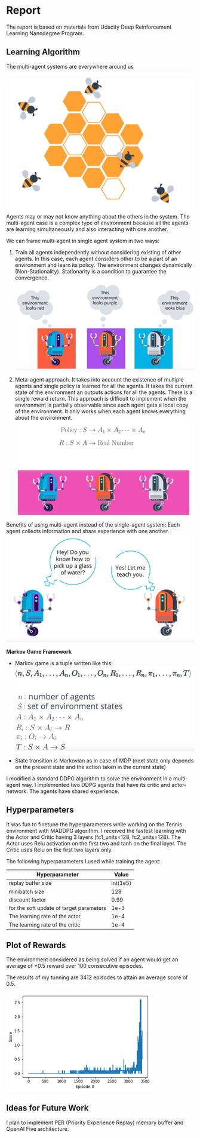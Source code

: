 # Report 
The report is based on materials from Udacity Deep Reinforcement Learning Nanodegree Program.

## Learning Algorithm
The multi-agent systems are everywhere around us
![image1](images/1.png)
Agents may or may not know anything about the others in the system. The multi-agent case is a complex type of environment because all the agents are learning simultaneously and also interacting with one another. 

We can frame multi-agent in single agent system in two ways:
1. Train all agents independently without considering existing of other agents. In this case, each agent considers other to be a part of an environment and learn its policy. The environment changes dynamically (Non-Stationality). Stationarity is a condition to guarantee the convergence.
![image5](images/5.png)

1. Meta-agent approach. It takes into account the existence of multiple agents and single policy is learned for all the agents. It takes the current state of the environment an outputs actions for all the agents. There is a single reward return. This approach is difficult to implement when the environment is partially observable since each agent gets a local copy of the environment. It only works when each agent knows everything about the environment. 
![image6](images/6.png)

Benefits of using multi-agent instead of the single-agent system:
Each agent collects information and share experience with one another. 
![image2](images/2.png)

**Markov Game Framework**

* Markov game is a tuple written like this:
![image4](images/4.png)

* State transition is Markovian as in case of MDP (next state only depends on the present state and the action taken in the current state)

I modified a standard DDPG algorithm to solve the environment in a multi-agent way. I implemented two DDPG agents that have its critic and actor-network. The agents have shared experience.

## Hyperparameters

It was fun to finetune the hyperparameters while working on the Tennis environment with MADDPG algorithm. I received the fastest learning with the Actor and Critic having 3 layers (fc1_units=128, fc2_units=128). The Actor uses Relu activation on the first two and tanh on the final layer. The Critic uses Relu on the first two layers only.

The following hyperparameters I used while training the agent:

Hyperparameter | Value
------------ | -------------
replay buffer size | int(1e5)
minibatch size | 128
discount factor | 0.99
for the soft update of target parameters | 1e-3
The learning rate of the actor | 1e-4
The learning rate of the critic | 1e-4



## Plot of Rewards

The environment considered as being solved if an agent would get an average of +0.5 reward over 100 consecutive episodes.

The results of my tunning are 3412 episodes to attain an average score of 0.5.

![Rewards](images/plot_of_rewards.png)


## Ideas for Future Work

I plan to implement PER (Priority Experience Replay) memory buffer and OpenAI Five architecture. 